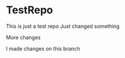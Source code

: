 # TestRepo
This is just a test repo
Just changed something

More changes

I made changes on this branch